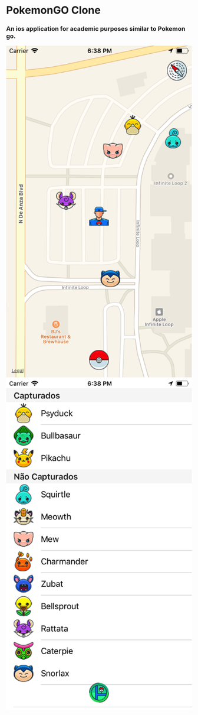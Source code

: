 # PokemonGO Clone
### An ios application for academic purposes similar to Pokemon go.

![alt-text-1](/screenshot/main.png "Map") ![alt-text-2](/screenshot/modal.png "Pokedex")
